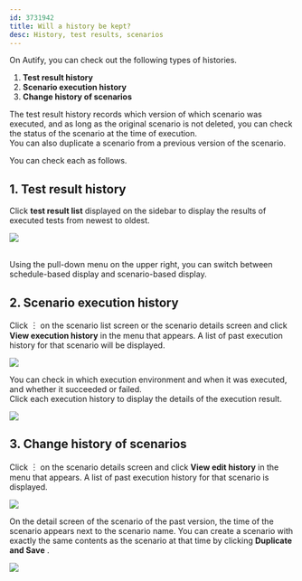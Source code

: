 ```yaml
---
id: 3731942
title: Will a history be kept?
desc: History, test results, scenarios
---
```


On Autify, you can check out the following types of histories.

1. **Test result history**
2. **Scenario execution history**
3. **Change history of scenarios**

The test result history records which version of which scenario was executed, and as long as the original scenario is not deleted, you can check the status of the scenario at the time of execution. <br>You can also duplicate a scenario from a previous version of the scenario.

You can check each as follows.

## 1. Test result history

Click **test result list** displayed on the sidebar to display the results of executed tests from newest to oldest. <br>

![](https://downloads.intercomcdn.com/i/o/186685805/1701b1dd0548bbb04a1e7431/_2019-10-09_17.58.20.png)

<br>Using the pull-down menu on the upper right, you can switch between schedule-based display and scenario-based display.

## 2. Scenario execution history

Click ︙ on the scenario list screen or the scenario details screen and click **View execution history** in the menu that appears. A list of past execution history for that scenario will be displayed.

![](https://downloads.intercomcdn.com/i/o/186685347/91994a5ac8df49804118b89a/_2019-10-09_17.21.58.png)

You can check in which execution environment and when it was executed, and whether it succeeded or failed. <br>Click each execution history to display the details of the execution result.

![](https://downloads.intercomcdn.com/i/o/186685940/bdc8d985b4a43ebccd65f43d/_2019-10-09_17.32.04.png)

## 3. Change history of scenarios

Click ︙ on the scenario details screen and click **View edit history** in the menu that appears. A list of past execution history for that scenario is displayed.

![](https://downloads.intercomcdn.com/i/o/186686951/21c2fc2803640f316b031b0f/%E3%82%B9%E3%82%AF%E3%83%AA%E3%83%BC%E3%83%B3%E3%82%B7%E3%83%A7%E3%83%83%E3%83%88+2020-02-21+17.47.29.png)

On the detail screen of the scenario of the past version, the time of the scenario appears next to the scenario name. You can create a scenario with exactly the same contents as the scenario at that time by clicking **Duplicate and Save** .

![](https://downloads.intercomcdn.com/i/o/186686571/7db23a65c5b76424473ca79b/%E3%82%B9%E3%82%AF%E3%83%AA%E3%83%BC%E3%83%B3%E3%82%B7%E3%83%A7%E3%83%83%E3%83%88+2020-02-21+17.45.07.png)
